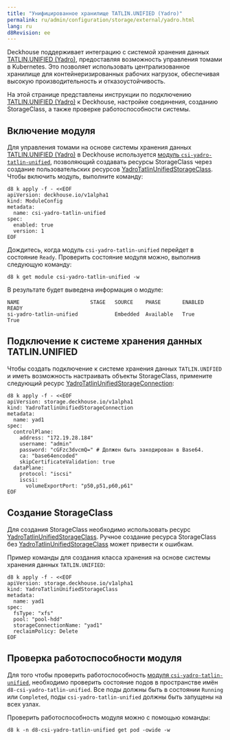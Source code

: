 ```yaml
---
title: "Унифицированное хранилище TATLIN.UNIFIED (Yadro)"
permalink: ru/admin/configuration/storage/external/yadro.html
lang: ru
d8Revision: ee
---
```


Deckhouse поддерживает интеграцию с системой хранения данных [TATLIN.UNIFIED (Yadro)](https://yadro.com/ru/tatlin/unified), предоставляя возможность управления томами в Kubernetes. Это позволяет использовать централизованное хранилище для контейнеризированных рабочих нагрузок, обеспечивая высокую производительность и отказоустойчивость.

На этой странице представлены инструкции по подключению [TATLIN.UNIFIED (Yadro)](https://yadro.com/ru/tatlin/unified) к Deckhouse, настройке соединения, созданию StorageClass, а также проверке работоспособности системы.

## Включение модуля

Для управления томами на основе системы хранения данных [TATLIN.UNIFIED (Yadro)](https://yadro.com/ru/tatlin/unified) в Deckhouse используется [модуль `csi-yadro-tatlin-unified`](/modules/csi-yadro-tatlin-unified/), позволяющий создавать ресурсы StorageClass через создание пользовательских ресурсов [YadroTatlinUnifiedStorageClass](/modules/csi-yadro-tatlin-unified/cr.html#yadrotatlinunifiedstorageclass). Чтобы включить модуль, выполните команду:

```shell
d8 k apply -f - <<EOF
apiVersion: deckhouse.io/v1alpha1
kind: ModuleConfig
metadata:
  name: csi-yadro-tatlin-unified
spec:
  enabled: true
  version: 1
EOF
```

Дождитесь, когда модуль `csi-yadro-tatlin-unified` перейдет в состояние `Ready`. Проверить состояние модуля можно, выполнив следующую команду:

```shell
d8 k get module csi-yadro-tatlin-unified -w
```

В результате будет выведена информация о модуле:

```console
NAME                       STAGE   SOURCE    PHASE       ENABLED    READY
si-yadro-tatlin-unified            Embedded  Available   True       True
```

## Подключение к системе хранения данных TATLIN.UNIFIED

Чтобы создать подключение к системе хранения данных `TATLIN.UNIFIED` и иметь возможность настраивать объекты StorageClass, примените следующий ресурс [YadroTatlinUnifiedStorageConnection](/modules/csi-yadro-tatlin-unified/cr.html#yadrotatlinunifiedstorageconnection):

```shell
d8 k apply -f - <<EOF
apiVersion: storage.deckhouse.io/v1alpha1
kind: YadroTatlinUnifiedStorageConnection
metadata:
  name: yad1
spec:
  controlPlane:
    address: "172.19.28.184"
    username: "admin"
    password: "cGFzc3dvcmQ=" # Должен быть закодирован в Base64.
    ca: "base64encoded"
    skipCertificateValidation: true
  dataPlane:
    protocol: "iscsi"
    iscsi:
      volumeExportPort: "p50,p51,p60,p61"
EOF
```

## Создание StorageClass

Для создания StorageClass необходимо использовать ресурс [YadroTatlinUnifiedStorageClass](/modules/csi-yadro-tatlin-unified/cr.html#yadrotatlinunifiedstorageclass). Ручное создание ресурса StorageClass без [YadroTatlinUnifiedStorageClass](/modules/csi-yadro-tatlin-unified/cr.html#yadrotatlinunifiedstorageclass) может привести к ошибкам.

Пример команды для создания класса хранения на основе системы хранения данных `TATLIN.UNIFIED`:

```shell
d8 k apply -f - <<EOF
apiVersion: storage.deckhouse.io/v1alpha1
kind: YadroTatlinUnifiedStorageClass
metadata:
  name: yad1
spec:
  fsType: "xfs"
  pool: "pool-hdd"
  storageConnectionName: "yad1"
  reclaimPolicy: Delete
EOF
```

## Проверка работоспособности модуля

Для того чтобы проверить работоспособность [модуля `csi-yadro-tatlin-unified`](/modules/csi-yadro-tatlin-unified/), необходимо проверить состояние подов в пространстве имён `d8-csi-yadro-tatlin-unified`. Все поды должны быть в состоянии `Running` или `Completed`, поды `csi-yadro-tatlin-unified` должны быть запущены на всех узлах.

Проверить работоспособность модуля можно с помощью команды:

```shell
d8 k -n d8-csi-yadro-tatlin-unified get pod -owide -w
```
